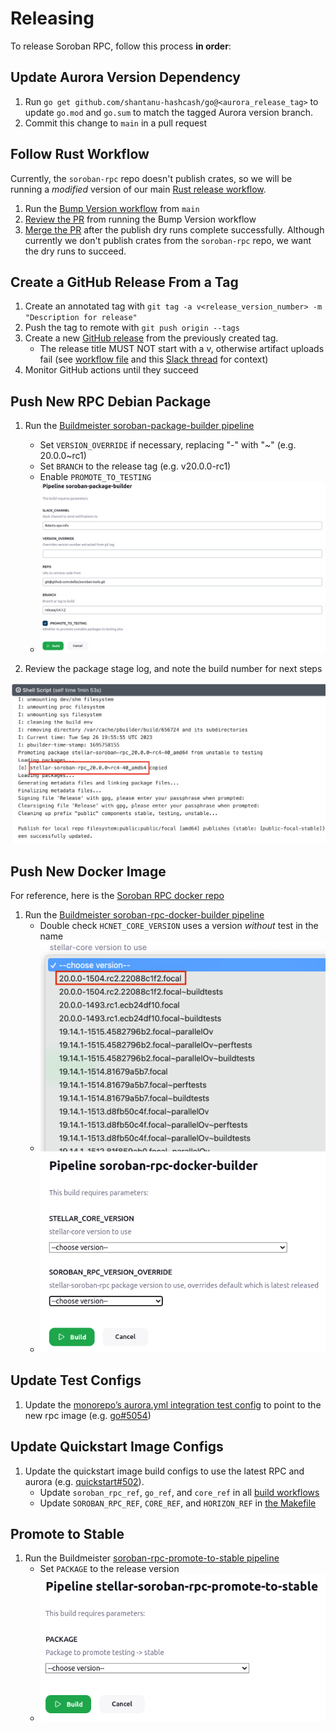 # Releasing

To release Soroban RPC, follow this process **in order**:

## Update Aurora Version Dependency
1. Run `go get github.com/shantanu-hashcash/go@<aurora_release_tag>` to update `go.mod` and `go.sum` to match the tagged Aurora version branch.
2. Commit this change to `main` in a pull request

## Follow Rust Workflow
Currently, the `soroban-rpc` repo doesn't publish crates, so we will be running a *modified* version of our main [Rust release workflow](https://github.com/shantanu-hashcash/actions/blob/main/README-rust-release.md).

1. Run the [Bump Version workflow](https://github.com/shantanu-hashcash/actions/blob/main/README-rust-release.md#step-1-run-the-bump-version-workflow) from `main`
2. [Review the PR](https://github.com/shantanu-hashcash/actions/blob/main/README-rust-release.md#2-review-pr) from running the Bump Version workflow
3. [Merge the PR](https://github.com/shantanu-hashcash/actions/blob/main/README-rust-release.md#3-merge-pr) after the publish dry runs complete successfully. Although currently we don't publish crates from the `soroban-rpc` repo, we want the dry runs to succeed.

## Create a GitHub Release From a Tag
1. Create an annotated tag with `git tag -a v<release_version_number> -m "Description for release"`
2. Push the tag to remote with `git push origin --tags`
3. Create a new [GitHub release](https://github.com/shantanu-hashcash/soroban-rpc/releases/new) from the previously created tag.
    * The release title MUST NOT start with a v, otherwise artifact uploads fail (see [workflow file](https://github.com/shantanu-hashcash/soroban-tools/blob/main/.github/workflows/publish.yml) and this [Slack thread](https://hcnetfoundation.slack.com/archives/C04ECVCV162/p1694729751569919) for context)
4. Monitor GitHub actions until they succeed

## Push New RPC Debian Package

1. Run the [Buildmeister soroban-package-builder pipeline](https://buildmeister-v3.hcnet-ops.com/job/Platform/job/soroban-package-builder/)
    * Set `VERSION_OVERRIDE` if necessary, replacing "-" with "~" (e.g. 20.0.0~rc1)
    * Set `BRANCH` to the release tag (e.g. v20.0.0-rc1)
    * Enable `PROMOTE_TO_TESTING`
    * ![Pipeline Parameters](docs/img/soroban-package-builder.png)

2. Review the package stage log, and note the build number for next steps

![Soroban Package Logs](docs/img/soroban-package-logs.png)

## Push New Docker Image

For reference, here is the [Soroban RPC docker repo](https://hub.docker.com/r/hcnet/soroban-rpc)

1. Run the [Buildmeister soroban-rpc-docker-builder pipeline](https://buildmeister-v3.hcnet-ops.com/job/Platform/job/soroban-rpc-docker-builder/)
    * Double check `HCNET_CORE_VERSION` uses a version *without* test in the name
    * ![Soroban Core Version](docs/img/soroban-core-version.png)
    * ![Pipeline Parameters](docs/img/soroban-rpc-docker-builder.png)

## Update Test Configs

1. Update the [monorepo’s aurora.yml integration test config](https://github.com/shantanu-hashcash/go/blob/master/.github/workflows/aurora.yml) to point to the new rpc image (e.g. [go#5054](https://github.com/shantanu-hashcash/go/pull/5054))

## Update Quickstart Image Configs

1. Update the quickstart image build configs to use the latest RPC and aurora (e.g. [quickstart#502](https://github.com/shantanu-hashcash/quickstart/pull/502/files)).
    * Update `soroban_rpc_ref`, `go_ref`, and `core_ref` in all [build workflows](https://github.com/shantanu-hashcash/quickstart/tree/master/.github/workflows)
    * Update `SOROBAN_RPC_REF`, `CORE_REF`, and `HORIZON_REF` in [the Makefile](https://github.com/shantanu-hashcash/quickstart/blob/master/Makefile)

## Promote to Stable

1. Run the Buildmeister [soroban-rpc-promote-to-stable pipeline](https://buildmeister-v3.hcnet-ops.com/job/Platform/job/hcnet-soroban-rpc-promote-to-stable/)
    * Set `PACKAGE` to the release version
    * ![Pipeline Parameters](docs/img/soroban-rpc-promote-to-stable.png)